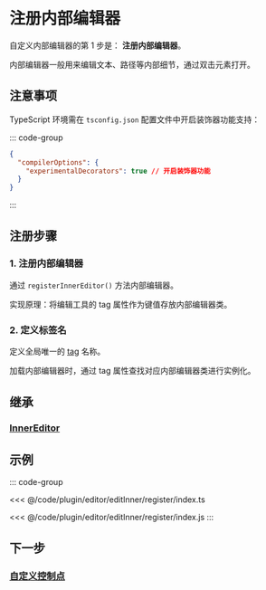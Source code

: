 # 注册内部编辑器

自定义内部编辑器的第 1 步是： **注册内部编辑器**。

内部编辑器一般用来编辑文本、路径等内部细节，通过双击元素打开。

## 注意事项

TypeScript 环境需在 `tsconfig.json` 配置文件中开启装饰器功能支持：

::: code-group

```json [tsconfig.json]
{
  "compilerOptions": {
    "experimentalDecorators": true // 开启装饰器功能
  }
}
```

:::

## 注册步骤

### 1. 注册内部编辑器

通过 `registerInnerEditor()` 方法内部编辑器。

实现原理：将编辑工具的 tag 属性作为键值存放内部编辑器类。

### 2. 定义标签名

定义全局唯一的 [tag](/reference/property/tag.md) 名称。

加载内部编辑器时，通过 tag 属性查找对应内部编辑器类进行实例化。

## 继承

### [InnerEditor](../InnerEditor.md)

## 示例

::: code-group

<<< @/code/plugin/editor/editInner/register/index.ts

<<< @/code/plugin/editor/editInner/register/index.js
:::

## 下一步

### [自定义控制点](/plugin/in/editor/editInner/load.md)
